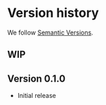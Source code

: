 # Version history

We follow [Semantic Versions](https://semver.org/).

## WIP

## Version 0.1.0

- Initial release
